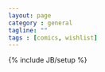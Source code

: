 ```yaml
---
layout: page
category : general
tagline: ""
tags : [comics, wishlist]
---
```

{% include JB/setup %}

<div style="margin: 0 auto; width:100%;">
    <object type="text/html" data="http://minisec.github.io/assets/comics/Wishlist/index.html"
            style="width:100%; height:auto; margin:1%;scrolling="no"">
    </object>
</div>